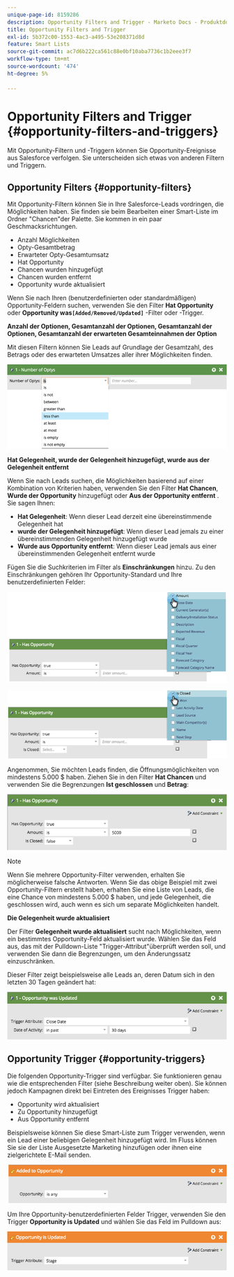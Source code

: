```yaml
---
unique-page-id: 8159286
description: Opportunity Filters and Trigger - Marketo Docs - Produktdokumentation
title: Opportunity Filters and Trigger
exl-id: 5b372c00-1553-4ac3-a495-53e208371d8d
feature: Smart Lists
source-git-commit: ac7d6b222ca561c88e0bf10aba7736c1b2eee3f7
workflow-type: tm+mt
source-wordcount: '474'
ht-degree: 5%

---
```


# Opportunity Filters and Trigger {#opportunity-filters-and-triggers}

Mit Opportunity-Filtern und -Triggern können Sie Opportunity-Ereignisse aus Salesforce verfolgen. Sie unterscheiden sich etwas von anderen Filtern und Triggern.

## Opportunity Filters {#opportunity-filters}

Mit Opportunity-Filtern können Sie in Ihre Salesforce-Leads vordringen, die Möglichkeiten haben. Sie finden sie beim Bearbeiten einer Smart-Liste im Ordner &quot;Chancen&quot;der Palette. Sie kommen in ein paar Geschmacksrichtungen.

* Anzahl Möglichkeiten
* Opty-Gesamtbetrag
* Erwarteter Opty-Gesamtumsatz
* Hat Opportunity
* Chancen wurden hinzugefügt
* Chancen wurden entfernt
* Opportunity wurde aktualisiert

Wenn Sie nach Ihren (benutzerdefinierten oder standardmäßigen) Opportunity-Feldern suchen, verwenden Sie den Filter **Hat Opportunity** oder **Opportunity was`[Added/Removed/Updated]`** -Filter oder -Trigger.

**Anzahl der Optionen, Gesamtanzahl der Optionen, Gesamtanzahl der Optionen, Gesamtanzahl der erwarteten Gesamteinnahmen der Option**

Mit diesen Filtern können Sie Leads auf Grundlage der Gesamtzahl, des Betrags oder des erwarteten Umsatzes aller ihrer Möglichkeiten finden.

![](assets/opportunity-filters-and-triggers-1.png)

**Hat Gelegenheit, wurde der Gelegenheit hinzugefügt, wurde aus der Gelegenheit entfernt**

Wenn Sie nach Leads suchen, die Möglichkeiten basierend auf einer Kombination von Kriterien haben, verwenden Sie den Filter **Hat Chancen**, **Wurde der Opportunity** hinzugefügt oder **Aus der Opportunity entfernt** . Sie sagen Ihnen:

* **Hat Gelegenheit**: Wenn dieser Lead derzeit eine übereinstimmende Gelegenheit hat
* **wurde der Gelegenheit hinzugefügt**: Wenn dieser Lead jemals zu einer übereinstimmenden Gelegenheit hinzugefügt wurde
* **Wurde aus Opportunity entfernt**: Wenn dieser Lead jemals aus einer übereinstimmenden Gelegenheit entfernt wurde

Fügen Sie die Suchkriterien im Filter als **Einschränkungen** hinzu. Zu den Einschränkungen gehören Ihr Opportunity-Standard und Ihre benutzerdefinierten Felder:

![](assets/opportunity-filters-and-triggers-2.png)

![](assets/opportunity-filters-and-triggers-3.png)

Angenommen, Sie möchten Leads finden, die Öffnungsmöglichkeiten von mindestens 5.000 $ haben. Ziehen Sie in den Filter **Hat Chancen** und verwenden Sie die Begrenzungen **Ist geschlossen** und **Betrag**:

![](assets/opportunity-filters-and-triggers-4.png)

>[!NOTE]
>
>Wenn Sie mehrere Opportunity-Filter verwenden, erhalten Sie möglicherweise falsche Antworten. Wenn Sie das obige Beispiel mit zwei Opportunity-Filtern erstellt haben, erhalten Sie eine Liste von Leads, die eine Chance von mindestens 5.000 $ haben, und jede Gelegenheit, die geschlossen wird, auch wenn es sich um separate Möglichkeiten handelt.

**Die Gelegenheit wurde aktualisiert**

Der Filter **Gelegenheit wurde aktualisiert** sucht nach Möglichkeiten, wenn ein bestimmtes Opportunity-Feld aktualisiert wurde. Wählen Sie das Feld aus, das mit der Pulldown-Liste &quot;Trigger-Attribut&quot;überprüft werden soll, und verwenden Sie dann die Begrenzungen, um den Änderungssatz einzuschränken.

Dieser Filter zeigt beispielsweise alle Leads an, deren Datum sich in den letzten 30 Tagen geändert hat:

![](assets/opportunity-filters-and-triggers-5.png)

## Opportunity Trigger {#opportunity-triggers}

Die folgenden Opportunity-Trigger sind verfügbar. Sie funktionieren genau wie die entsprechenden Filter (siehe Beschreibung weiter oben). Sie können jedoch Kampagnen direkt bei Eintreten des Ereignisses Trigger haben:

* Opportunity wird aktualisiert
* Zu Opportunity hinzugefügt
* Aus Opportunity entfernt

Beispielsweise können Sie diese Smart-Liste zum Trigger verwenden, wenn ein Lead einer beliebigen Gelegenheit hinzugefügt wird. Im Fluss können Sie sie der Liste Ausgesetzte Marketing hinzufügen oder ihnen eine zielgerichtete E-Mail senden.

![](assets/opportunity-filters-and-triggers-6.png)

Um Ihre Opportunity-benutzerdefinierten Felder Trigger, verwenden Sie den Trigger **Opportunity is Updated** und wählen Sie das Feld im Pulldown aus:

![](assets/opportunity-filters-and-triggers-7.png)
